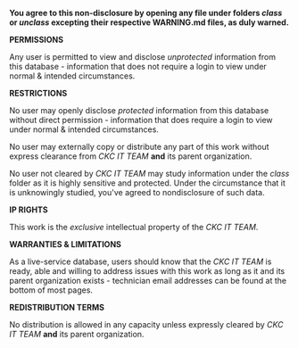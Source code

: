 **You agree to this non-disclosure by opening any file under folders *class* or *unclass* excepting their respective WARNING.md files, as duly warned.**



**PERMISSIONS**

Any user is permitted to view and disclose *unprotected* information from this database - information that does not require a login to view under normal & intended circumstances.

**RESTRICTIONS**

No user may openly disclose *protected* information from this database without direct permission - information that does require a login to view under normal & intended circumstances.

No user may externally copy or distribute any part of this work without express clearance from *CKC IT TEAM* **and** its parent organization.

No user not cleared by *CKC IT TEAM* may study information under the *class* folder as it is highly sensitive and protected. Under the circumstance that it is unknowingly studied, you've agreed to nondisclosure of such data.

**IP RIGHTS**

This work is the *exclusive* intellectual property of the *CKC IT TEAM*.

**WARRANTIES & LIMITATIONS**

As a live-service database, users should know that the *CKC IT TEAM* is ready, able and willing to address issues with this work as long as it and its parent organization exists - technician email addresses can be found at the bottom of most pages.

**REDISTRIBUTION TERMS**

No distribution is allowed in any capacity unless expressly cleared by *CKC IT TEAM* **and** its parent organization.